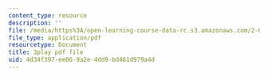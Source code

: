 ```yaml
---
content_type: resource
description: ''
file: /media/https%3A/open-learning-course-data-rc.s3.amazonaws.com/2-003sc-engineering-dynamics-fall-2011/4d34f397ee069a2e4dd9bd461d979a4d_iMz0LiqjFmE.pdf
file_type: application/pdf
resourcetype: Document
title: 3play pdf file
uid: 4d34f397-ee06-9a2e-4dd9-bd461d979a4d
---
```

